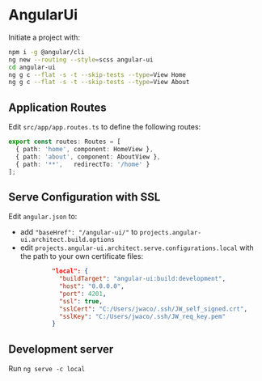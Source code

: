 # AngularUi

Initiate a project with:
```bash
npm i -g @angular/cli
ng new --routing --style=scss angular-ui
cd angular-ui
ng g c --flat -s -t --skip-tests --type=View Home
ng g c --flat -s -t --skip-tests --type=View About
```

## Application Routes
Edit `src/app/app.routes.ts` to define the following routes:
```typescript
export const routes: Routes = [
  { path: 'home', component: HomeView },
  { path: 'about', component: AboutView },
  { path: '**',   redirectTo: '/home' }
];
```

## Serve Configuration with SSL
Edit `angular.json` to:
- add `"baseHref": "/angular-ui/"` to `projects.angular-ui.architect.build.options`
- edit `projects.angular-ui.architect.serve.configurations.local` with the path to your own certificate files:
```json
            "local": {
              "buildTarget": "angular-ui:build:development",
              "host": "0.0.0.0",
              "port": 4201,
              "ssl": true,
              "sslCert": "C:/Users/jwaco/.ssh/JW_self_signed.crt",
              "sslKey": "C:/Users/jwaco/.ssh/JW_req_key.pem"
            }
```

## Development server

Run `ng serve -c local`
